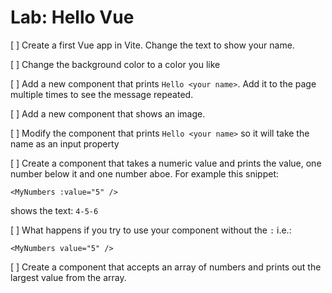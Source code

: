 # Lab: Hello Vue

[ ] Create a first Vue app in Vite. Change the text to show your name.

[ ] Change the background color to a color you like

[ ] Add a new component that prints `Hello <your name>`. Add it to the page multiple times to see the message repeated.

[ ] Add a new component that shows an image.

[ ] Modify the component that prints `Hello <your name>` so it will take the name as an input property

[ ] Create a component that takes a numeric value and prints the value, one number below it and one number aboe. For example this snippet:

```
<MyNumbers :value="5" />
```

shows the text: `4-5-6`

[ ] What happens if you try to use your component without the `:` i.e.:

```
<MyNumbers value="5" />
```

[ ] Create a component that accepts an array of numbers and prints out the largest value from the array.


